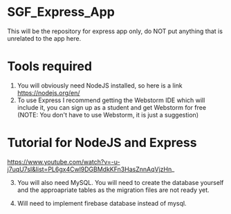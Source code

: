# SGF_Express_App
This will be the repository for express app only, do NOT put anything that is unrelated to the app here.

# Tools required
1. You will obviously need NodeJS installed, so here is a link https://nodejs.org/en/
2. To use Express I recommend getting the Webstorm IDE which will include it, you can sign up as a student and get Webstorm for free (NOTE: You don't have to use Webstorm, it is just a suggestion)

# Tutorial for NodeJS and Express
https://www.youtube.com/watch?v=-u-j7uqU7sI&list=PL6gx4Cwl9DGBMdkKFn3HasZnnAqVjzHn_

3. You will also need MySQL. You will need to create the database yourself and the approapriate tables as the migration files are not ready yet.

4. Will need to implement firebase database instead of mysql.
